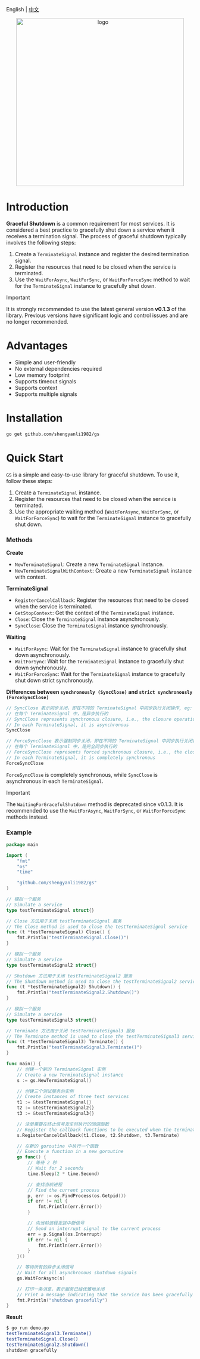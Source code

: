 English | [中文](./README_CN.md)

<div align="center">
	<img src="assets/logo.png" alt="logo" width="450px">
</div>

# Introduction

**Graceful Shutdown** is a common requirement for most services. It is considered a best practice to gracefully shut down a service when it receives a termination signal. The process of graceful shutdown typically involves the following steps:

1. Create a `TerminateSignal` instance and register the desired termination signal.
2. Register the resources that need to be closed when the service is terminated.
3. Use the `WaitForAsync`, `WaitForSync`, or `WaitForForceSync` method to wait for the `TerminateSignal` instance to gracefully shut down.

> [!IMPORTANT]
> It is strongly recommended to use the latest general version **v0.1.3** of the library. Previous versions have significant logic and control issues and are no longer recommended.

# Advantages

-   Simple and user-friendly
-   No external dependencies required
-   Low memory footprint
-   Supports timeout signals
-   Supports context
-   Supports multiple signals

# Installation

```bash
go get github.com/shengyanli1982/gs
```

# Quick Start

`GS` is a simple and easy-to-use library for graceful shutdown. To use it, follow these steps:

1. Create a `TerminateSignal` instance.
2. Register the resources that need to be closed when the service is terminated.
3. Use the appropriate waiting method (`WaitForAsync`, `WaitForSync`, or `WaitForForceSync`) to wait for the `TerminateSignal` instance to gracefully shut down.

### Methods

**Create**

-   `NewTerminateSignal`: Create a new `TerminateSignal` instance.
-   `NewTerminateSignalWithContext`: Create a new `TerminateSignal` instance with context.

**TerminateSignal**

-   `RegisterCancelCallback`: Register the resources that need to be closed when the service is terminated.
-   `GetStopContext`: Get the context of the `TerminateSignal` instance.
-   `Close`: Close the `TerminateSignal` instance asynchronously.
-   `SyncClose`: Close the `TerminateSignal` instance synchronously.

**Waiting**

-   `WaitForAsync`: Wait for the `TerminateSignal` instance to gracefully shut down asynchronously.
-   `WaitForSync`: Wait for the `TerminateSignal` instance to gracefully shut down synchronously.
-   `WaitForForceSync`: Wait for the `TerminateSignal` instance to gracefully shut down strict synchronously.

**Differences between `synchronously (SyncClose)` and `strict synchronously (ForceSyncClose)`**

```go
// SyncClose 表示同步关闭，即在不同的 TerminateSignal 中同步执行关闭操作, eg: t1.Close() then t2.Close() then t3.Close()
// 在每个 TerminateSignal 中，是异步执行的
// SyncClose represents synchronous closure, i.e., the closure operation is performed synchronously in different TerminateSignal, eg: t1.Close() then t2.Close() then t3.Close()
// In each TerminateSignal, it is asynchronous
SyncClose

// ForceSyncClose 表示强制同步关闭，即在不同的 TerminateSignal 中同步执行关闭操作, eg: t1.Close() then t2.Close() then t3.Close()
// 在每个 TerminateSignal 中，是完全同步执行的
// ForceSyncClose represents forced synchronous closure, i.e., the closure operation is performed synchronously in different TerminateSignal, eg: t1.Close() then t2.Close() then t3.Close()
// In each TerminateSignal, it is completely synchronous
ForceSyncClose
```

`ForceSyncClose` is completely synchronous, while `SyncClose` is asynchronous in each `TerminateSignal`.

> [!IMPORTANT]
> The `WaitingForGracefulShutdown` method is deprecated since v0.1.3. It is recommended to use the `WaitForAsync`, `WaitForSync`, or `WaitForForceSync` methods instead.

### Example

```go
package main

import (
	"fmt"
	"os"
	"time"

	"github.com/shengyanli1982/gs"
)

// 模拟一个服务
// Simulate a service
type testTerminateSignal struct{}

// Close 方法用于关闭 testTerminateSignal 服务
// The Close method is used to close the testTerminateSignal service
func (t *testTerminateSignal) Close() {
	fmt.Println("testTerminateSignal.Close()")
}

// 模拟一个服务
// Simulate a service
type testTerminateSignal2 struct{}

// Shutdown 方法用于关闭 testTerminateSignal2 服务
// The Shutdown method is used to close the testTerminateSignal2 service
func (t *testTerminateSignal2) Shutdown() {
	fmt.Println("testTerminateSignal2.Shutdown()")
}

// 模拟一个服务
// Simulate a service
type testTerminateSignal3 struct{}

// Terminate 方法用于关闭 testTerminateSignal3 服务
// The Terminate method is used to close the testTerminateSignal3 service
func (t *testTerminateSignal3) Terminate() {
	fmt.Println("testTerminateSignal3.Terminate()")
}

func main() {
	// 创建一个新的 TerminateSignal 实例
	// Create a new TerminateSignal instance
	s := gs.NewTerminateSignal()

	// 创建三个测试服务的实例
	// Create instances of three test services
	t1 := &testTerminateSignal{}
	t2 := &testTerminateSignal2{}
	t3 := &testTerminateSignal3{}

	// 注册需要在终止信号发生时执行的回调函数
	// Register the callback functions to be executed when the termination signal occurs
	s.RegisterCancelCallback(t1.Close, t2.Shutdown, t3.Terminate)

	// 在新的 goroutine 中执行一个函数
	// Execute a function in a new goroutine
	go func() {
		// 等待 2 秒
		// Wait for 2 seconds
		time.Sleep(2 * time.Second)

		// 查找当前进程
		// Find the current process
		p, err := os.FindProcess(os.Getpid())
		if err != nil {
			fmt.Println(err.Error())
		}

		// 向当前进程发送中断信号
		// Send an interrupt signal to the current process
		err = p.Signal(os.Interrupt)
		if err != nil {
			fmt.Println(err.Error())
		}
	}()

	// 等待所有的异步关闭信号
	// Wait for all asynchronous shutdown signals
	gs.WaitForAsync(s)

	// 打印一条消息，表示服务已经优雅地关闭
	// Print a message indicating that the service has been gracefully shut down
	fmt.Println("shutdown gracefully")
}
```

**Result**

```bash
$ go run demo.go
testTerminateSignal3.Terminate()
testTerminateSignal.Close()
testTerminateSignal2.Shutdown()
shutdown gracefully
```
